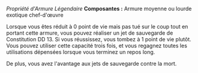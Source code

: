 _Propriété d'Armure Légendaire_
__Composantes :__ Armure moyenne ou lourde exotique chef-d'œuvre

Lorsque vous êtes réduit à 0 point de vie mais pas tué sur le coup tout en portant cette armure, vous pouvez réaliser un jet de sauvegarde de Constitution DD 13. Si vous réussissez, vous tombez à 1 point de vie plutôt. Vous pouvez utiliser cette capacité trois fois, et vous regagnez toutes les utilisations dépensées lorsque vous terminez un repos long.

De plus, vous avez l'avantage aux jets de sauvegarde contre la mort.